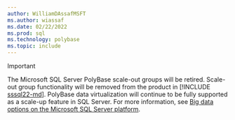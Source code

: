 ```yaml
---
author: WilliamDAssafMSFT
ms.author: wiassaf
ms.date: 02/22/2022
ms.prod: sql
ms.technology: polybase
ms.topic: include
---
```


> [!IMPORTANT]
> The Microsoft SQL Server PolyBase scale-out groups will be retired. Scale-out group functionality will be removed from the product in [!INCLUDE [sssql22-md](sssql22-md.md)]. PolyBase data virtualization will continue to be fully supported as a scale-up feature in SQL Server. For more information, see [Big data options on the Microsoft SQL Server platform](../big-data-cluster/big-data-options.md).